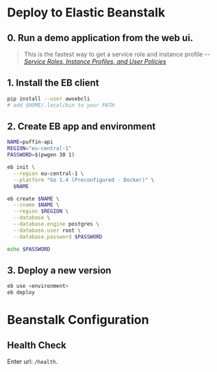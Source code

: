# Deploy to Elastic Beanstalk

## 0. Run a demo application from the web ui.

> This is the fastest way to get a service role and instance profile
> -- <cite>[Service Roles, Instance Profiles, and User Policies][1]</cite>

## 1. Install the EB client

```sh
pip install --user awsebcli
# add $HOME/.local/bin to your PATH
```

## 2. Create EB app and environment

```sh
NAME=puffin-api
REGION="eu-central-1"
PASSWORD=$(pwgen 30 1)

eb init \
  --region eu-central-1 \
  --platform "Go 1.4 (Preconfigured - Docker)" \
  $NAME

eb create $NAME \
  --cname $NAME \
  --region $REGION \
  --database \
  --database.engine postgres \
  --database.user root \
  --database.password $PASSWORD

echo $PASSWORD
```

## 3. Deploy a new version

```sh
eb use <environment>
eb deploy
```

# Beanstalk Configuration

## Health Check

Enter url: `/health`.

[1]:http://docs.aws.amazon.com/elasticbeanstalk/latest/dg/concepts-roles.html
